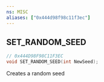 ```yaml
---
ns: MISC
aliases: ["0x444d98f98c11f3ec"]
---
```

## SET_RANDOM_SEED

```c
// 0x444D98F98C11F3EC
void SET_RANDOM_SEED(int NewSeed);
```

Creates a random seed

